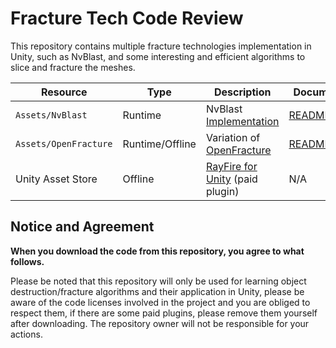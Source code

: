 # Fracture Tech Code Review
This repository contains multiple fracture technologies implementation in Unity, such as NvBlast, and some interesting and efficient algorithms to slice and fracture the meshes.

| Resource | Type | Description | Document |
| -------- | ---- | ----------- | -------- |
| `Assets/NvBlast` | Runtime | NvBlast [Implementation](https://github.com/ElasticSea/unity-fracture) | [README.md](./Assets/OpenFracture/README.md) |
| `Assets/OpenFracture` | Runtime/Offline | Variation of [OpenFracture](https://github.com/dgreenheck/OpenFracture) | [README.md](./Assets/NvBlast/README.md) |
| Unity Asset Store | Offline |[RayFire for Unity](https://assetstore.unity.com/packages/tools/game-toolkits/rayfire-for-unity-148690) (paid plugin) | N/A |

## Notice and Agreement
**When you download the code from this repository, you agree to what follows.**

Please be noted that this repository will only be used for learning object destruction/fracture algorithms and their application in Unity, please be aware of the code licenses involved in the project and you are obliged to respect them, if there are some paid plugins, please remove them yourself after downloading. The repository owner will not be responsible for your actions.
